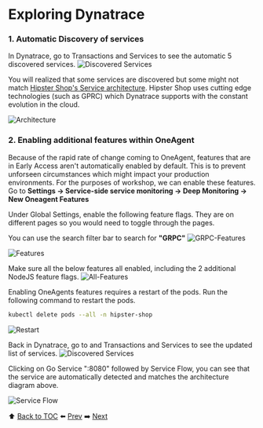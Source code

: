 # Exploring Dynatrace

### 1. Automatic Discovery of services

In Dynatrace, go to Transactions and Services to see the automatic 5 discovered services.
![Discovered Services](https://github.com/christopherchai/k8s-GKE-Hipster-Shop/blob/master/assets/lab5-autodiscoveredservices.png)

You will realized that some services are discovered but some might not match <a href="https://github.com/GoogleCloudPlatform/microservices-demo#service-architecture">Hipster Shop's Service architecture</a>.
Hipster Shop uses cutting edge technologies (such as GPRC) which Dynatrace supports with the constant evolution in the cloud.

![Architecture](https://github.com/christopherchai/k8s-GKE-Hipster-Shop/blob/master/assets/architecture-diagram.png)

### 2. Enabling additional features within OneAgent

Because of the rapid rate of change coming to OneAgent, features that are in Early Access aren't automatically enabled by default. 
This is to prevent unforseen circumstances which might impact your production environments. For the purposes of workshop, we can enable these features. Go to <b>Settings -> Service-side service monitoring -> Deep Monitoring -> New Oneagent Features</b>

Under Global Settings, enable the following feature flags. They are on different pages so you would need to toggle through the pages.

You can use the search filter bar to search for <b>"GRPC"</b>
![GRPC-Features](https://github.com/christopherchai/k8s-GKE-Hipster-Shop/blob/master/assets/lab5-b4EnableGRPC-settings.png )

![Features](https://github.com/christopherchai/k8s-GKE-Hipster-Shop/blob/master/assets/features.png)

Make sure all the below features all enabled, including the 2 additional NodeJS feature flags.
![All-Features](https://github.com/christopherchai/k8s-GKE-Hipster-Shop/blob/master/assets/all-features.png)

Enabling OneAgents features requires a restart of the pods. Run the following command to restart the pods.

```bash
kubectl delete pods --all -n hipster-shop
```
![Restart](https://github.com/christopherchai/k8s-GKE-Hipster-Shop/blob/master/assets/restart.png)

Back in Dynatrace, go to and Transactions and Services to see the updated list of services.
![Discovered Services](https://github.com/christopherchai/k8s-GKE-Hipster-Shop/blob/master/assets/lab5-AfterEnableGRPC-settings.png)

Clicking on Go Service ":8080" followed by Service Flow, you can see that the service are automatically detected and matches the architecture diagram above.

![Service Flow](https://github.com/christopherchai/k8s-GKE-Hipster-Shop/blob/master/assets/serviceflow.png)

:arrow_up: [Back to TOC](/README.md) :arrow_left: [Prev](../lab4/README.md)   :arrow_right: [Next](../lab6/README.md)  
